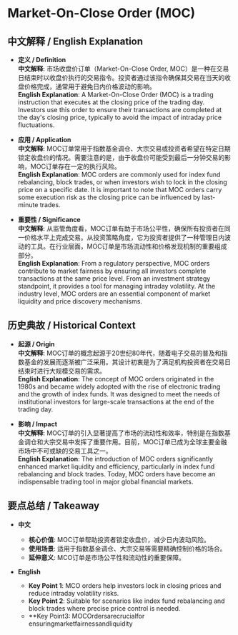 # Market-On-Close Order (MOC)

## 中文解释 / English Explanation

* **定义 / Definition**  
  **中文解释**: 市场收盘价订单（Market-On-Close Order, MOC）是一种在交易日结束时以收盘价执行的交易指令。投资者通过该指令确保其交易在当天的收盘价格完成，通常用于避免日内价格波动的影响。  
  **English Explanation**: A Market-On-Close Order (MOC) is a trading instruction that executes at the closing price of the trading day. Investors use this order to ensure their transactions are completed at the day's closing price, typically to avoid the impact of intraday price fluctuations.

* **应用 / Application**  
  **中文解释**: MOC订单常用于指数基金调仓、大宗交易或投资者希望在特定日期锁定收盘价的情况。需要注意的是，由于收盘价可能受到最后一分钟交易的影响，MOC订单存在一定的执行风险。  
  **English Explanation**: MOC orders are commonly used for index fund rebalancing, block trades, or when investors wish to lock in the closing price on a specific date. It is important to note that MOC orders carry some execution risk as the closing price can be influenced by last-minute trades.

* **重要性 / Significance**  
  **中文解释**: 从监管角度看，MOC订单有助于市场公平性，确保所有投资者在同一价格水平上完成交易。从投资策略角度，它为投资者提供了一种管理日内波动的工具。在行业层面，MOC订单是市场流动性和价格发现机制的重要组成部分。  
  **English Explanation**: From a regulatory perspective, MOC orders contribute to market fairness by ensuring all investors complete transactions at the same price level. From an investment strategy standpoint, it provides a tool for managing intraday volatility. At the industry level, MOC orders are an essential component of market liquidity and price discovery mechanisms.

## 历史典故 / Historical Context

* **起源 / Origin**  
  **中文解释**: MOC订单的概念起源于20世纪80年代，随着电子交易的普及和指数基金的发展而逐渐被广泛采用。其设计初衷是为了满足机构投资者在交易日结束时进行大规模交易的需求。  
  **English Explanation**: The concept of MOC orders originated in the 1980s and became widely adopted with the rise of electronic trading and the growth of index funds. It was designed to meet the needs of institutional investors for large-scale transactions at the end of the trading day.

* **影响 / Impact**  
  **中文解释**: MOC订单的引入显著提高了市场的流动性和效率，特别是在指数基金调仓和大宗交易中发挥了重要作用。目前，MOC订单已成为全球主要金融市场中不可或缺的交易工具之一。  
  **English Explanation**: The introduction of MOC orders significantly enhanced market liquidity and efficiency, particularly in index fund rebalancing and block trades. Today, MOC orders have become an indispensable trading tool in major global financial markets.

## 要点总结 / Takeaway

* **中文**  
  - **核心价值**: MOC订单帮助投资者锁定收盘价，减少日内波动风险。  
  - **使用场景**: 适用于指数基金调仓、大宗交易等需要精确控制价格的场合。  
  - **延伸意义**: MCO订单是市场公平性和流动性的重要保障。

* **English**  
  - **Key Point 1**: MCO orders help investors lock in closing prices and reduce intraday volatility risks.  
  - **Key Point 2**: Suitable for scenarios like index fund rebalancing and block trades where precise price control is needed.  
  - **Key Point3: MOCOrdersarecrucialfor ensuringmarketfairnessandliquidity